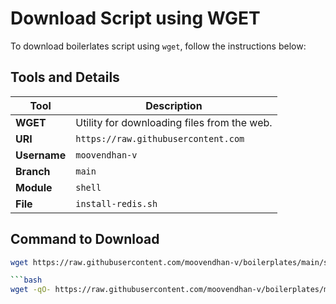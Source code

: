 # Download Script using WGET

To download boilerlates script using `wget`, follow the instructions below:

## Tools and Details

| Tool  | Description        |
|-------|--------------------|
| **WGET** | Utility for downloading files from the web. |
| **URI**  | `https://raw.githubusercontent.com` |
| **Username** | `moovendhan-v` |
| **Branch**   | `main` |
| **Module**   | `shell` |
| **File**     | `install-redis.sh` |

## Command to Download

```bash
wget https://raw.githubusercontent.com/moovendhan-v/boilerplates/main/shell/install-redis.sh

```bash
wget -qO- https://raw.githubusercontent.com/moovendhan-v/boilerplates/main/shell/docker/install-postgress.sh | sudo bash

